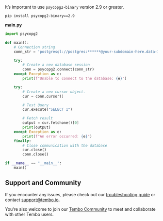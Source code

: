 It’s important to use `psycopg2-binary` version 2.9 or greater.

```shell
pip install psycopg2-binary==2.9
```
**main.py**
```python
import psycopg2

def main():
    # Connection string
    conn_str = 'postgresql://postgres:******@your-subdomain-here.data-1.use1.tembo.io:5432?sslmode=require'

    try:
        # Create a new database session
        conn = psycopg2.connect(conn_str)
    except Exception as e:
        print(f"Unable to connect to the database: {e}")

    try:
        # Create a new cursor object.
        cur = conn.cursor()

        # Test Query
        cur.execute("SELECT 1")

        # Fetch result
        output = cur.fetchone()[0]
        print(output)
    except Exception as e:
        print(f"An error occurred: {e}")
    finally:
        # Close communication with the database
        cur.close()
        conn.close()

if __name__ == "__main__":
    main()
```


## Support and Community

If you encounter any issues, please check out our [troubleshooting guide](/docs/product/cloud/troubleshooting) or contact [support@tembo.io](mailto:support@tembo.io).

You're also welcome to join our [Tembo Community](https://join.slack.com/t/tembocommunity/shared_invite/zt-23o25qt91-AnZoC1jhLMLubwia4GeNGw) to meet and collaborate with other Tembo users.
